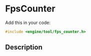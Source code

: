 # FpsCounter

Add this in your code:
```cpp
#include <engine/tool/fps_counter.h>
```

## Description